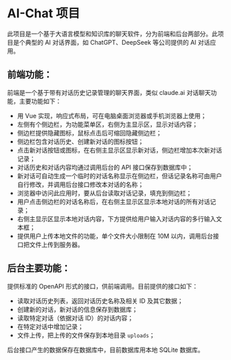# AI-Chat 项目

此项目是一个基于大语言模型和知识库的聊天软件，分为前端和后台两部分。此项目是个典型的 AI 对话界面，如 ChatGPT、DeepSeek 等公司提供的 AI 对话应用。

## 前端功能：

前端是一个基于带有对话历史记录管理的聊天界面，类似 claude.ai 对话聊天功能，主要功能如下：

- 用 Vue 实现，响应式布局，可在电脑桌面浏览器或手机浏览器上使用；
- 左侧有个侧边栏，为功能菜单区，右侧为主显示区，显示对话内容；
- 侧边栏提供隐藏图标，鼠标点击后可缩回隐藏侧边栏；
- 侧边栏包含对话历史、创建新对话的图标按钮；
- 点击新对话按钮或图标，在右侧主显示区显示新对话，侧边栏增加本次新对话记录；
- 对话历史和对话内容均通过调用后台的 API 接口保存到数据库中；
- 新对话可自动生成一个临时的对话名称显示在侧边栏，但话记录名称可由用户自行修改，并调用后台接口修改本对话的名称；
- 浏览器中访问此应用时，要从后台读取对话记录，填充到侧边栏；
- 用户点击侧边栏的对话名称后，在右侧主显示区显示本地对话的所有对话记录；
- 右侧主显示区显示本地对话内容，下方提供给用户输入对话内容的多行输入文本框；
- 提供用户上传本地文件的功能，单个文件大小限制在 10M 以内，调用后台接口把文件上传到服务器。

## 后台主要功能：

提供标准的 OpenAPI 形式的接口，供前端调用。目前提供的接口如下：

- 读取对话历史列表，返回对话历史名称及相关 ID 及其它数据；
- 创建新的对话，新对话的信息保存到数据库；
- 读取特定对话（依据对话 ID）的对话内容；
- 在特定对话中增加记录；
- 文件上传，把上传的文件保存到本地目录 `uploads`；

后台接口产生的数据保存在数据库中，目前数据库用本地 SQLite 数据库。
